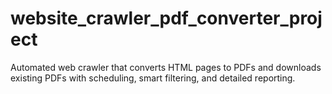 # website_crawler_pdf_converter_project
Automated web crawler that converts HTML pages to PDFs and downloads existing PDFs with scheduling, smart filtering, and detailed reporting.

